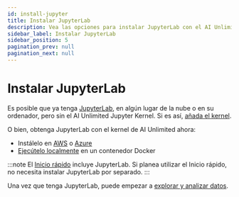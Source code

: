 ```yaml
---
id: install-jupyter
title: Instalar JupyterLab
description: Vea las opciones para instalar JupyterLab con el AI Unlimited Jupyter Kernel.
sidebar_label: Instalar JupyterLab
sidebar_position: 5
pagination_prev: null
pagination_next: null
---
```


# Instalar JupyterLab

Es posible que ya tenga [JupyterLab](https://jupyter.org/), en algún lugar de la nube o en su ordenador, pero sin el AI Unlimited Jupyter Kernel. Si es así, [añada el kernel](https://downloads.teradata.com/download/tools/teradata-ai-unlimited-jupyter-kernel).

O bien, obtenga JupyterLab con el kernel de AI Unlimited ahora:

- Instálelo en [AWS](./install-jupyterlab-aws.md) o [Azure](./install-jupyterlab-azure.md)
- [Ejecútelo localmente](./run-jupyterlab-docker.md) en un contenedor Docker

:::note
El [Inicio rápido](../quickstart/index.md) incluye JupyterLab. Si planea utilizar el Inicio rápido, no necesita instalar JupyterLab por separado.
:::

Una vez que tenga JupyterLab, puede empezar a [explorar y analizar datos](../../explore-and-analyze-data/index.md).
